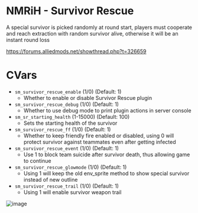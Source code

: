 # NMRiH - Survivor Rescue
A special survivor is picked randomly at round start, players must cooperate and reach extraction with random survivor alive, otherwise it will be an instant round loss

https://forums.alliedmods.net/showthread.php?t=326659

# CVars

- `sm_survivor_rescue_enable` (1/0) (Default: 1)
  - Whether to enable or disable Survivor Rescue plugin
- `sm_survivor_rescue_debug` (1/0) (Default: 1)
  - Whether to use debug mode to print plugin actions in server console
- `sm_sr_starting_health` (1-15000) (Default: 100)
  - Sets the starting health of the survivor
- `sm_survivor_rescue_ff` (1/0) (Default: 1)
  - Whether to keep friendly fire enabled or disabled, using 0 will protect survivor against teammates even after getting infected
- `sm_survivor_rescue_event` (1/0) (Default: 1)
  - Use 1 to block team suicide after survivor death, thus allowing game to continue
- `sm_survivor_rescue_glowmode` (1/0) (Default: 1)
  - Using 1 will keep the old env_sprite method to show special survivor instead of new outline
- `sm_survivor_rescue_trail` (1/0) (Default: 1)
  - Using 1 will enable survivor weapon trail

![image](https://i.imgur.com/AvUxi3S.jpeg)
